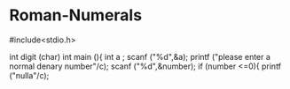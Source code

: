 Roman-Numerals
==============
#include<stdio.h>

int digit (char)
int main (){
int a ;
scanf ("%d",&a);
printf ("please enter a normal denary number"/c);
scanf ("%d",&number);
if (number <=0){
printf ("nulla"/c);
